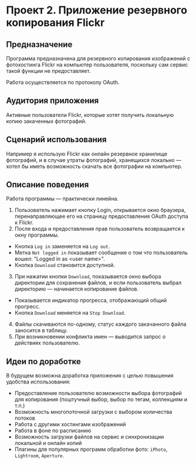 Проект 2. Приложение резервного копирования Flickr
==================================================

Предназначение
--------------
Программа предназначена для резервного копирования изображений с фотохостинга Flickr на компьютер пользователя, поскольку сам сервис такой функции не предоставляет.

Работа осуществляется по протоколу OAuth.

Аудитория приложения
--------------------
Активные пользователи Flickr, которые хотят получить локальную копию закаченных фотографий. 

Сценарий использования
----------------------
Например я использую Flickr как онлайн резервное хранилище фотографий, и в случае утраты фотографий, хранящихся локально — хотел бы иметь возможность скачать все фотографии на компьютер.

Описание поведения
------------------
Работа программы — практически линейна. 

1. Пользователь нажимает кнопку Login, открывается окно браузера, перенаправляющее его на страницу предоставления OAuth доступа к Flickr.
2. После входа и предоставления прав пользователь возвращается к окну программы.
  * Кнопка `Log in` заменяется на `Log out`.
  * Метка `Not logged in` показывает сообщение о том что пользователь вошел: "Logged in as &lt;user name&gt;".
  * Кнопка `Download` становится доступной.
3. При нажатии кнопки `Download`, показывается окно выбора директории для сохранения файлов, и если пользователь выбрал директорию — начинается копирование файлов.
  * Показывается индикатор прогресса, отображающий общий прогресс.
  * Кнопка `Download` меняется на `Stop Download`.
4. Файлы скачиваются по-одному, статус каждого закачанного файла заносится в таблицу.
5. При возникновении конфликта имен — выводится запрос о действиях пользователю.

Идеи по доработке
-----------------
В будущем возможна доработка приложения с целью повышения удобства использования:

  * Предоставление пользователю возможности выбора фотографий для копирования (поштучный выбор, выбор по тегам, коллекциям и т.п.)
  * Возможность многопоточной загрузки с выбором количества потоков
  * Работа с другими хостингами изображений
  * Работа в фоне по расписанию
  * Возможность загрузки файлов на сервис и синхронизации локальной и онлайн копий
  * Плагины для популярных программ обработки фото: `iPhoto`, `Lightroom`, `Aperture`.
  